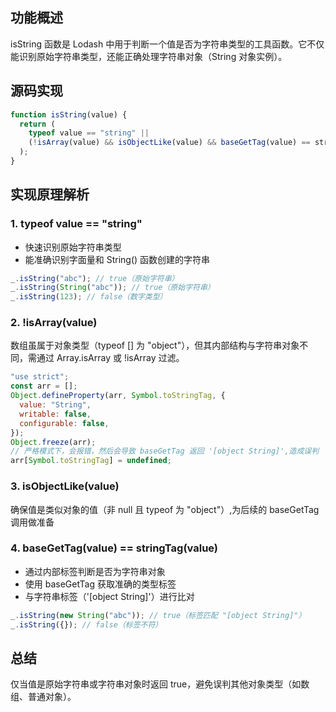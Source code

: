 ## 功能概述

isString 函数是 Lodash 中用于判断一个值是否为字符串类型的工具函数。它不仅能识别原始字符串类型，还能正确处理字符串对象（String 对象实例）。

## 源码实现

```js
function isString(value) {
  return (
    typeof value == "string" ||
    (!isArray(value) && isObjectLike(value) && baseGetTag(value) == stringTag)
  );
}
```

## 实现原理解析

### 1. typeof value == "string"

- 快速识别原始字符串类型
- 能准确识别字面量和 String() 函数创建的字符串

```js
_.isString("abc"); // true（原始字符串）
_.isString(String("abc")); // true（原始字符串）
_.isString(123); // false（数字类型）
```

### 2. !isArray(value)

数组虽属于对象类型（typeof [] 为 "object"），但其内部结构与字符串对象不同，需通过 Array.isArray 或 !isArray 过滤。

```js
"use strict";
const arr = [];
Object.defineProperty(arr, Symbol.toStringTag, {
  value: "String",
  writable: false,
  configurable: false,
});
Object.freeze(arr);
// 严格模式下，会报错，然后会导致 baseGetTag 返回 '[object String]',造成误判
arr[Symbol.toStringTag] = undefined;
```

### 3. isObjectLike(value)

确保值是类似对象的值（非 null 且 typeof 为 "object"）,为后续的 baseGetTag 调用做准备

### 4. baseGetTag(value) == stringTag(value)

- 通过内部标签判断是否为字符串对象
- 使用 baseGetTag 获取准确的类型标签
- 与字符串标签（'[object String]'）进行比对

```js
_.isString(new String("abc")); // true（标签匹配 "[object String]"）
_.isString({}); // false（标签不符）
```

## 总结

仅当值是原始字符串或字符串对象时返回 true，避免误判其他对象类型（如数组、普通对象）。
